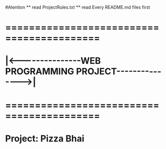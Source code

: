 #Atention
** read ProjectRules.txt
** read Every README.md files first
#		==========================================
#		|<---------------WEB PROGRAMMING PROJECT--------------->|
#		==========================================
#				   Project: Pizza Bhai

